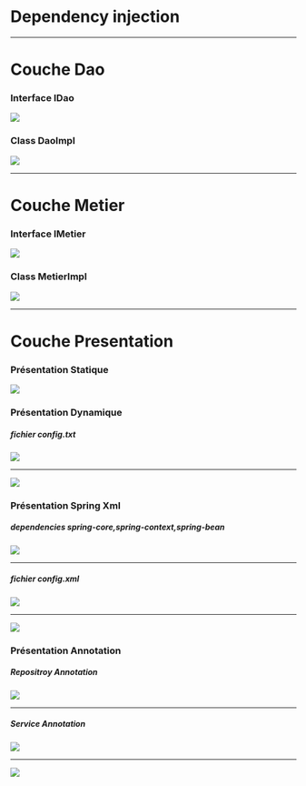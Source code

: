 <h1>Dependency injection</h1>
<hr/>
<h1>Couche Dao</h1>
<h3>Interface IDao</h3>
<img src="images/IDao01.png">
<h3>Class DaoImpl</h3>
<img src="images/IDao01.png">
<hr/>
<h1>Couche Metier</h1>
<h3>Interface IMetier</h3>
<img src="images/IMetier01.png">
<h3>Class MetierImpl</h3>
<img src="images/MetierImpl01.png">
<hr/>
<h1>Couche Presentation</h1>
<h3>Présentation Statique</h3>
<img src="images/presentationStatique.png">
<h3>Présentation Dynamique</h3>
<h5>fichier config.txt</h5>
<img src="images/config.png">
<hr/>
<img src="images/presentationDynamique.png">
<h3>Présentation Spring Xml</h3>
<h5>dependencies spring-core,spring-context,spring-bean</h5>
<img src="images/dependencies.png">
<hr/>
<h5>fichier config.xml</h5>
<img src="images/xml.png"/>
<hr/>
<img src="images/presentationSpringXMl.png">
<h3>Présentation Annotation</h3>
<h5>Repositroy Annotation</h5>
<img src="images/repositoryAnn.png">
<hr/>
<h5>Service Annotation</h5>
<img src="images/ServiceAnn.png">
<hr/>
<img src="images/presentationAnnotation.png">

